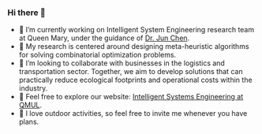 ### Hi there 👋

- 🔭 I’m currently working on Intelligent System Engineering research team at Queen Mary, under the guidance of [Dr. Jun Chen](https://www.sems.qmul.ac.uk/staff/jun.chen).
- 🌱 My research is centered around designing meta-heuristic algorithms for solving combinatorial optimization problems.
- 👯 I’m looking to collaborate with businesses in the logistics and transportation sector. Together, we aim to develop solutions that can practically reduce ecological footprints and operational costs within the industry.
- 💬 Feel free to explore our website: [Intelligent Systems Engineering at QMUL](https://www.qmul.ac.uk/intelligentsystems/).
- 🤔 I love outdoor activities, so feel free to invite me whenever you have plans.


<!--
**KingQino/KingQino** is a ✨ _special_ ✨ repository because its `README.md` (this file) appears on your GitHub profile.

Here are some ideas to get you started:

- 🔭 I’m currently working on ...
- 🌱 I’m currently learning ...
- 👯 I’m looking to collaborate on ...
- 🤔 I’m looking for help with ...
- 💬 Ask me about ...
- 📫 How to reach me: ...
- 😄 Pronouns: ...
- ⚡ Fun fact: ...
-->
